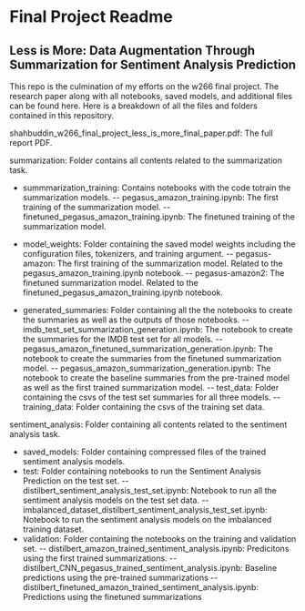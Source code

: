# Final Project Readme

## Less is More: Data Augmentation Through Summarization for Sentiment Analysis Prediction
This repo is the culmination of my efforts on the w266 final project. The research paper along with all notebooks, saved models, and additional files can be found here. Here is a breakdown of all the files and folders contained in this repository.

shahbuddin_w266_final_project_less_is_more_final_paper.pdf: The full report PDF.

summarization: Folder contains all contents related to the summarization task.
- summmarization_training: Contains notebooks with the code totrain the summarization models.
-- pegasus_amazon_training.ipynb: The first training of the summarization model.
-- finetuned_pegasus_amazon_training.ipynb: The finetuned training of the summarization model.

- model_weights: Folder containing the saved model weights including the configuration files, tokenizers, and training argument. 
-- pegasus-amazon: The first training of the summarization model. Related to the pegasus_amazon_training.ipynb notebook.
-- pegasus-amazon2: The finetuned summarization model. Related to the finetuned_pegasus_amazon_training.ipynb notebook.

- generated_summaries: Folder containing all the the notebooks to create the summaries as well as the outputs of those notebooks.
-- imdb_test_set_summarization_generation.ipynb: The notebook to create the summaries for the IMDB test set for all models.
-- pegasus_amazon_finetuned_summarization_generation.ipynb: The notebook to create the summaries from the finetuned summarization model.
-- pegasus_amazon_summarization_generation.ipynb: The notebook to create the baseline summaries from the pre-trained model as well as the first trained summarization model.
-- test_data: Folder containing the csvs of the test set summaries for all three models.
-- training_data: Folder containing the csvs of the training set data.

sentiment_analysis: Folder containing all contents related to the sentiment analysis task.
- saved_models: Folder containing compressed files of the trained sentiment analysis models. 
- test: Folder containing notebooks to run the Sentiment Analysis Prediction on the test set.
-- distilbert_sentiment_analysis_test_set.ipynb: Notebook to run all the sentiment analysis models on the test set data.
-- imbalanced_dataset_distilbert_sentiment_analysis_test_set.ipynb: Notebook to run the sentiment analysis models on the imbalanced training dataset.
- validation: Folder containing the notebooks on the training and validation set.
-- distilbert_amazon_trained_sentiment_analysis.ipynb: Predicitons using the first trained summarizations.
-- distilbert_CNN_pegasus_trained_sentiment_analysis.ipynb: Baseline predictions using the pre-trained summarizations
-- distilbert_finetuned_amazon_trained_sentiment_analysis.ipynb: Predictions using the finetuned summarizations

